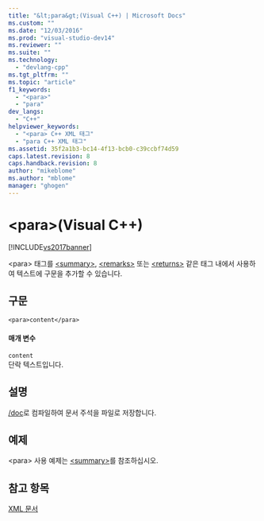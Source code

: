 ```yaml
---
title: "&lt;para&gt;(Visual C++) | Microsoft Docs"
ms.custom: ""
ms.date: "12/03/2016"
ms.prod: "visual-studio-dev14"
ms.reviewer: ""
ms.suite: ""
ms.technology: 
  - "devlang-cpp"
ms.tgt_pltfrm: ""
ms.topic: "article"
f1_keywords: 
  - "<para>"
  - "para"
dev_langs: 
  - "C++"
helpviewer_keywords: 
  - "<para> C++ XML 태그"
  - "para C++ XML 태그"
ms.assetid: 35f2a1b3-bc14-4f13-bcb0-c39ccbf74d59
caps.latest.revision: 8
caps.handback.revision: 8
author: "mikeblome"
ms.author: "mblome"
manager: "ghogen"
---
```

# &lt;para&gt;(Visual C++)
[!INCLUDE[vs2017banner](../assembler/inline/includes/vs2017banner.md)]

\<para\> 태그를 [\<summary\>](../ide/summary-visual-cpp.md), [\<remarks\>](../ide/remarks-visual-cpp.md) 또는 [\<returns\>](../ide/returns-visual-cpp.md) 같은 태그 내에서 사용하여 텍스트에 구문을 추가할 수 있습니다.  
  
## 구문  
  
```  
<para>content</para>  
```  
  
#### 매개 변수  
 `content`  
 단락 텍스트입니다.  
  
## 설명  
 [\/doc](../build/reference/doc-process-documentation-comments-c-cpp.md)로 컴파일하여 문서 주석을 파일로 저장합니다.  
  
## 예제  
 \<para\> 사용 예제는 [\<summary\>](../ide/summary-visual-cpp.md)를 참조하십시오.  
  
## 참고 항목  
 [XML 문서](../ide/xml-documentation-visual-cpp.md)